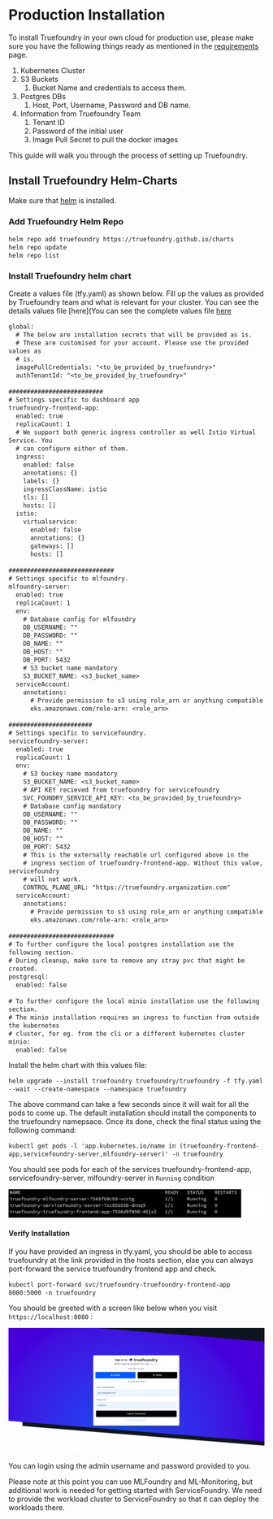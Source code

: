 # Production Installation

To install Truefoundry in your own cloud for production use, please make sure you have the following things ready as 
mentioned in the [requirements](./requirements.md) page. 

1. Kubernetes Cluster
2. S3 Buckets
   1. Bucket Name and credentials to access them. 
3. Postgres DBs
   1. Host, Port, Username, Password and DB name. 
4. Information from Truefoundry Team
   1. Tenant ID
   2. Password of the initial user
   3. Image Pull Secret to pull the docker images

This guide will walk you through the process of setting up Truefoundry. 

## Install Truefoundry Helm-Charts

Make sure that [helm](https://helm.sh/docs/intro/install/) is installed.

### Add Truefoundry Helm Repo

```
helm repo add truefoundry https://truefoundry.github.io/charts
helm repo update
helm repo list
```

### Install Truefoundry helm chart

Create a values file (tfy.yaml) as shown below. Fill up the values as provided by Truefoundry team
and what is relevant for your cluster. You can see the details values file [here](You can see the complete values file [here](https://github.com/truefoundry/charts/blob/main/charts/truefoundry/values.yaml)

```
global:
  # The below are installation secrets that will be provided as is.
  # These are customised for your account. Please use the provided values as
  # is.
  imagePullCredentials: "<to_be_provided_by_truefoundry>"
  authTenantId: "<to_be_provided_by_truefoundry>"

##########################
# Settings specific to dashboard app
truefoundry-frontend-app:
  enabled: true
  replicaCount: 1
  # We support both generic ingress controller as well Istio Virtual Service. You
  # can configure either of them.
  ingress:
    enabled: false
    annotations: {}
    labels: {}
    ingressClassName: istio
    tls: []
    hosts: []
  istio:
    virtualservice:
      enabled: false
      annotations: {}
      gateways: []
      hosts: []

#############################
# Settings specific to mlfoundry.
mlfoundry-server:
  enabled: true
  replicaCount: 1
  env:
    # Database config for mlfoundry
    DB_USERNAME: ""
    DB_PASSWORD: ""
    DB_NAME: ""
    DB_HOST: ""
    DB_PORT: 5432
    # S3 bucket name mandatory
    S3_BUCKET_NAME: <s3_bucket_name>
  serviceAccount:
    annotations:
      # Provide permission to s3 using role_arn or anything compatible
      eks.amazonaws.com/role-arn: <role_arn>

#######################
# Settings specific to servicefoundry.
servicefoundry-server:
  enabled: true
  replicaCount: 1
  env:
    # S3 buckey name mandatory
    S3_BUCKET_NAME: <s3_bucket_name>
    # API KEY recieved from truefoundry for servicefoundry
    SVC_FOUNDRY_SERVICE_API_KEY: <to_be_provided_by_truefoundry>
    # Database config mandatory
    DB_USERNAME: ""
    DB_PASSWORD: ""
    DB_NAME: ""
    DB_HOST: ""
    DB_PORT: 5432
    # This is the externally reachable url configured above in the
    # ingress section of truefoundry-frontend-app. Without this value, servicefoundry
    # will not work.
    CONTROL_PLANE_URL: "https://truefoundry.organization.com"
  serviceAccount:
    annotations:
      # Provide permission to s3 using role_arn or anything compatible
      eks.amazonaws.com/role-arn: <role_arn>

#############################
# To further configure the local postgres installation use the following section.
# During cleanup, make sure to remove any stray pvc that might be created.
postgresql:
  enabled: false

# To further configure the local minio installation use the following section.
# The minio installation requires an ingress to function from outside the kubernetes
# cluster, for eg. from the cli or a different kubernetes cluster
minio:
  enabled: false
```

Install the helm chart with this values file:

```
helm upgrade --install truefoundry truefoundry/truefoundry -f tfy.yaml --wait --create-namespace --namespace truefoundry
```

The above command can take a few seconds since it will wait for all the pods to come up. The default installation should install the components to the truefoundry namepsace. Once its done, check
the final status using the following command:

```
kubectl get pods -l 'app.kubernetes.io/name in (truefoundry-frontend-app,servicefoundry-server,mlfoundry-server)' -n truefoundry
```

You should see pods for each of the services truefoundry-frontend-app, servicefoundry-server, mlfoundry-server in `Running` condition

![Running Pods in truefoundry namespace](../assets/running-pods-truefoundry.png)

#### Verify Installation

If you have provided an ingress in tfy.yaml, you should be able to access truefoundry at the link provided in the 
hosts section, else you can always port-forward the service truefoundry frontend app and check.

```
kubectl port-forward svc/truefoundry-truefoundry-frontend-app 8080:5000 -n truefoundry
```

You should be greeted with a screen like below when you visit `https://localhost:8080` :

![Verify Installation](../assets/verify-truefoundry-installation.png)

You can login using the admin username and password provided to you. 

Please note at this point you can use MLFoundry and ML-Monitoring, but additional work is needed for 
getting started with ServiceFoundry. We need to provide the workload cluster to ServiceFoundry so that it can deploy
the workloads there. 





